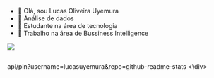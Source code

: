 - 👋 Olá, sou Lucas Oliveira Uyemura
- 👀 Análise de dados
- 🌱 Estudante na área de tecnologia
- 💞️ Trabalho na área de Bussiness Intelligence

<picture>
  <source
    srcset="https://github-readme-stats.vercel.app/api?username=lucasuyemura&show_icons=true&theme=tokyonight"
    media="(prefers-color-scheme: dark)"
  />
  <source
    srcset="https://github-readme-stats.vercel.app/api?username=lucasuyemura&show_icons=true"
    media="(prefers-color-scheme: light), (prefers-color-scheme: no-preference)"
  />
  <img src="https://github-readme-stats.vercel.app/api?username=lucasuyemura&show_icons=true" />
</picture>

##

<div>
  api/pin?username=lucasuyemura&repo=github-readme-stats
<\div>
